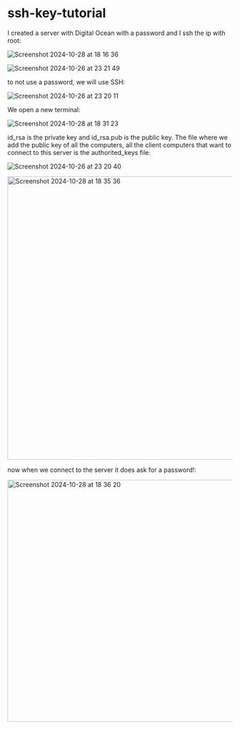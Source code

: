 # ssh-key-tutorial

I created a server with Digital Ocean with a password and I ssh the ip with root:

![Screenshot 2024-10-28 at 18 16 36](https://github.com/user-attachments/assets/58887607-9b3b-4581-b96b-ba32acb3de83)

![Screenshot 2024-10-26 at 23 21 49](https://github.com/user-attachments/assets/b7cd4f7e-2172-4397-9911-d1c0c4f1fca8)

to not use a password, we will use SSH: 

![Screenshot 2024-10-26 at 23 20 11](https://github.com/user-attachments/assets/336db8c4-4ff0-417c-9f9b-e6b857624da0)

We open a new terminal:

![Screenshot 2024-10-28 at 18 31 23](https://github.com/user-attachments/assets/a1a52dcf-7340-4c4f-84b6-c4866397a2cf)

id_rsa is the private key and id_rsa.pub is the public key. The file where we add the public key of all the computers, all the client computers that want to connect to this server is the authorited_keys file:

![Screenshot 2024-10-26 at 23 20 40](https://github.com/user-attachments/assets/4c551bb6-7d5a-4e9b-8f10-6bdc5fa00c52)

<img width="635" alt="Screenshot 2024-10-28 at 18 35 36" src="https://github.com/user-attachments/assets/bb665ec5-e82a-4210-82b6-fbd6ffd94141">

now when we connect to the server it does ask for a password!:

<img width="542" alt="Screenshot 2024-10-28 at 18 36 20" src="https://github.com/user-attachments/assets/ed7e6cbf-cd0c-4837-b74e-d56cd1311b93">

